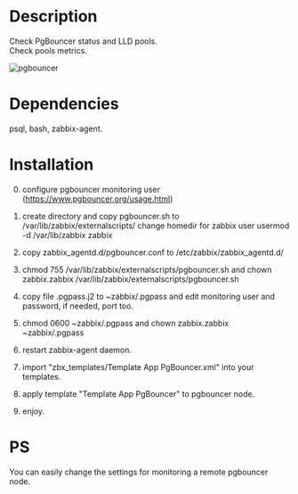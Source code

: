 # Description
Check PgBouncer status and LLD pools.  
Check pools metrics. 

![pgbouncer](https://user-images.githubusercontent.com/12905969/84354505-2da9fa00-abeb-11ea-8a54-92a6aaf2ea3a.png)


# Dependencies
psql, bash, zabbix-agent.

Installation
============
0. configure pgbouncer monitoring user (https://www.pgbouncer.org/usage.html)

1. create directory and copy pgbouncer.sh to /var/lib/zabbix/externalscripts/
   change homedir for zabbix user usermod -d /var/lib/zabbix zabbix
2. copy zabbix_agentd.d/pgbouncer.conf to /etc/zabbix/zabbix_agentd.d/
3. chmod 755 /var/lib/zabbix/externalscripts/pgbouncer.sh and chown zabbix.zabbix /var/lib/zabbix/externalscripts/pgbouncer.sh
4. copy file .pgpass.j2 to ~zabbix/.pgpass and edit monitoring user and password, if needed, port too.
5. chmod 0600 ~zabbix/.pgpass and chown zabbix.zabbix ~zabbix/.pgpass
6. restart zabbix-agent daemon.
7. import "zbx_templates/Template App PgBouncer.xml" into your templates.
8. apply template "Template App PgBouncer" to pgbouncer node.
9. enjoy.


PS
===========
You can easily change the settings for monitoring a remote pgbouncer node.

